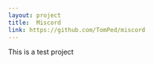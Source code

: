 ```yaml
---
layout: project
title:  Miscord
link: https://github.com/TomPed/miscord
---
```


This is a test project
